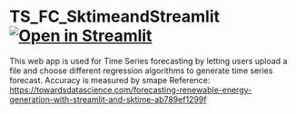 # TS_FC_SktimeandStreamlit [![Open in Streamlit](https://static.streamlit.io/badges/streamlit_badge_black_white.svg)](https://share.streamlit.io/frnietz/ts_fc_sktimeandstreamlit/main/forecaster_app_1.py)
This web app is used for Time Series forecasting by letting users upload a file and choose different regression algorithms to generate time series forecast.
Accuracy is measured by smape
Reference:
https://towardsdatascience.com/forecasting-renewable-energy-generation-with-streamlit-and-sktime-ab789ef1299f
